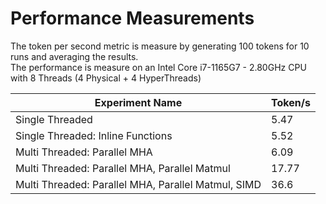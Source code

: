 # Performance Measurements

The token per second metric is measure by generating 100 tokens for 10 runs and averaging the results.  
The performance is measure on an Intel Core i7-1165G7 - 2.80GHz CPU with 8 Threads (4 Physical + 4 HyperThreads)  

| Experiment Name | Token/s |
|-----------------|---------|
| Single Threaded    |   5.47      |
| Single Threaded: Inline Functions    |   5.52      |
| Multi Threaded: Parallel MHA    |   6.09      |
| Multi Threaded: Parallel MHA, Parallel Matmul    |   17.77      |
| Multi Threaded: Parallel MHA, Parallel Matmul, SIMD    |   36.6      |